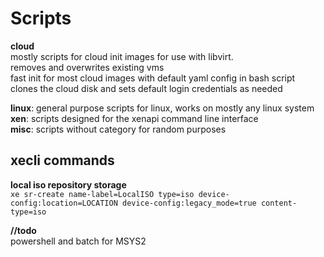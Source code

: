 # Scripts

**cloud**  
mostly scripts for cloud init images for use with libvirt.   
removes and overwrites existing vms  
fast init for most cloud images with default yaml config in bash script  
clones the cloud disk and sets default login credentials as needed  
  
  
**linux**: general purpose scripts for linux, works on mostly any linux system  
**xen**: scripts designed for the xenapi command line interface  
**misc**: scripts without category for random purposes
  
  
## xecli commands
**local iso repository storage**  
`xe sr-create name-label=LocalISO type=iso device-config:location=LOCATION device-config:legacy_mode=true content-type=iso`  

**//todo**  
powershell and batch for MSYS2  

